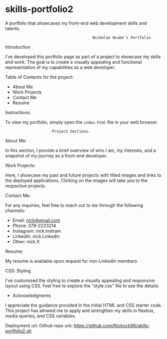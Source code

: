 # skills-portfolio2
A portfolio that showcases my front-end web development skills and talents.

                                           Nicholas Ncube's Portfolio	



Introduction												
												
I've developed this portfolio page as part of a project to showcase my skills and work. The goal is to create a visually appealing and functional representation of my capabilities as a web developer.												
												
Table of Contents for the project:											
												
- About Me									
- Work Projects												
- Contact Me											
- Resume											
												
Instructions:											
												
To view my portfolio, simply open the `index.html` file in your web browser.												
												
                        -Project Sections-											
												
About Me:											
												
In this section, I provide a brief overview of who I am, my interests, and a snapshot of my journey as a front-end developer.												
												
Work Projects:												
												
Here, I showcase my past and future projects with titled images and links to the deployed applications. Clicking on the images will take you to the respective projects.												
												
Contact Me:											
												
For any inquiries, feel free to reach out to me through the following channels:												
- Email: nick@email.com											
- Phone: 079-2223214											
- Instagram: nick.instram												
- LinkedIn: nick.Linkedin											
- Other: nick.X											
												
Resume:												
												
My resume is available upon request for non-LinkedIn members.												
												
CSS: Styling												
												
I've customised the styling to create a visually appealing and responsive layout using CSS. Feel free to explore the "style.css" file to see the details.												
												
- Acknowledgments												

I appreciate the guidance provided in the initial HTML and CSS starter code. This project has allowed me to apply and strengthen my skills in flexbox, media queries, and CSS variables.												
										

Deployment url:
Github repo ure: https://github.com/Nickncb96/skills-portfolio2.git
												
										
												
												
												
												